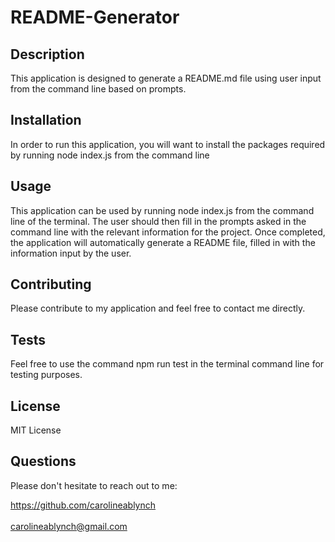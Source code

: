 # README-Generator 

## Description 

This application is designed to generate a README.md file using user input from the command line based on prompts. 

## Installation 

In order to run this application, you will want to install the packages required by running node index.js from the command line 

## Usage 

This application can be used by running node index.js from the command line of the terminal. The user should then fill in the prompts asked in the command line with the relevant information for the project. Once completed, the application will automatically generate a README file, filled in with the information input by the user. 

## Contributing 

Please contribute to my application and feel free to contact me directly. 

## Tests 

Feel free to use the command npm run test in the terminal command line for testing purposes. 

## License 

MIT License 

## Questions 

Please don't hesitate to reach out to me: 

https://github.com/carolineablynch
<br></br>
carolineablynch@gmail.com 
